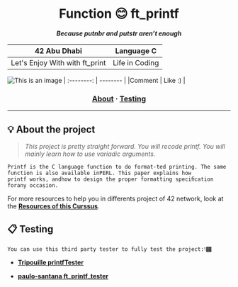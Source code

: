 <h1 align="center">
	Function 😊  ft_printf
</h1>

<p align="center">
	<b><i>Because putnbr and putstr aren’t enough</i></b><br>
</p>


|   42 Abu Dhabi   |   Language C  |
| :--------: | -------- |
|Let's Enjoy With with ft_print      | Life in Coding      |
  ![This is an image](https://myoctocat.com/assets/images/base-octocat.svg)
  | :--------: | -------- |
|Comment      | Like :)     |



<h3 align="center">
	<a href="#%EF%B8%8F-about">About</a>
	<span> · </span>
	<a href="#-testing">Testing</a>
</h3>

---

## 💡 About the project

> _This project is pretty straight forward. You will recode printf. You will mainly learn how to use variadic arguments._

 	Printf is the C language function to do format-ted printing. The same function is also available inPERL. This paper explains how
 	printf works, andhow to design the proper formatting speciﬁcation forany occasion.

For more resources to help you in differents project of 42 network, look at the [**Resources of this Curssus**](https://tangible-harbor-c59.notion.site/FT_Cursus-98f688bd250a4601b6e55ac699d17cb0).




## 📋 Testing

	You can use this third party tester to fully test the project:👇🏾 

* [**Tripouille printfTester**](https://github.com/Tripouille/printfTester)

* [**paulo-santana ft_printf_tester**](https://github.com/paulo-santana/ft_printf_tester)
